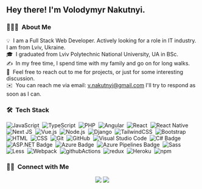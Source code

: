 <h2>Hey there! I'm Volodymyr Nakutnyi.</h2>

### 👨🏻‍💻 &nbsp;About Me

💡 &nbsp;I am a Full Stack Web Developer. Actively looking for a role in IT industry. I am from Lviv, Ukraine.\
🎓 &nbsp;I graduated from Lviv Polytechnic National University, UA in BSc.\
✍️ &nbsp;In my free time, I spend time with my family and go on for long walks.\
💬 &nbsp;Feel free to reach out to me for projects, or just for some interesting discussion.\
✉️ &nbsp;You can reach me via email: v.nakutnyi@gmail.com I'll try to respond as soon as I can.

### 🛠 &nbsp;Tech Stack

![JavaScript](https://img.shields.io/badge/-JavaScript-05122A?style=flat&logo=javascript)&nbsp;
![TypeScript](https://img.shields.io/badge/typescript-%23007ACC.svg?style=flat&logo=typescript&logoColor=white)&nbsp;
![PHP](https://img.shields.io/badge/php-%23777BB4.svg?style=flat&logo=php&logoColor=white)&nbsp;
![Angular](https://img.shields.io/badge/angular-%23DD0031.svg?style=flat&logo=angular&logoColor=white)&nbsp;
![React](https://img.shields.io/badge/-React-05122A?style=flat&logo=react)&nbsp;
![React Native](https://img.shields.io/badge/react_native-%2320232a.svg?style=flat&logo=react&logoColor=%2361DAFB)&nbsp;
![Next JS](https://img.shields.io/badge/Next-black?style=flat&logo=next.js&logoColor=white)&nbsp;
![Vue.js](https://img.shields.io/badge/vuejs-%2335495e.svg?style=flat&logo=vuedotjs&logoColor=%234FC08D)&nbsp;
![Node.js](https://img.shields.io/badge/-Node.js-05122A?style=flat&logo=node.js)&nbsp;
![Django](https://img.shields.io/badge/-Django-05122A?style=flat&logo=django&logoColor=092E20)&nbsp;
	![TailwindCSS](https://img.shields.io/badge/tailwindcss-%2338B2AC.svg?style=flat&logo=tailwind-css&logoColor=white)&nbsp;
![Bootstrap](https://img.shields.io/badge/-Bootstrap-05122A?style=flat&logo=bootstrap&logoColor=563D7C)\
![HTML](https://img.shields.io/badge/-HTML-05122A?style=flat&logo=HTML5)&nbsp;
![CSS](https://img.shields.io/badge/-CSS-05122A?style=flat&logo=CSS3&logoColor=1572B6)&nbsp;
![Git](https://img.shields.io/badge/-Git-05122A?style=flat&logo=git)&nbsp;
![GitHub](https://img.shields.io/badge/-GitHub-05122A?style=flat&logo=github)&nbsp;
![Visual Studio Code](https://img.shields.io/badge/-Visual%20Studio%20Code-05122A?style=flat&logo=visual-studio-code&logoColor=007ACC)&nbsp;
![C# Badge](https://img.shields.io/badge/-Visual%20Studio-239120?style=flat&logo=C-Sharp&logoColor=white)&nbsp;
![ASP.NET Badge](https://img.shields.io/badge/-ASP.NET-5C2D91?style=flat&logo=.net&logoColor=white)&nbsp;
![Azure Badge](https://img.shields.io/badge/-Microsoft%20Azure-0089D6?style=flat&logo=Microsoft-Azure&logoColor=white)&nbsp;
![Azure Pipelines Badge](https://img.shields.io/badge/-Azure%20Pipelines-2560E0?style=flat&logo=Azure-Pipelines&logoColor=white)&nbsp;
![Sass](http://img.shields.io/badge/-Sass-cc6699?style=flat-square&logo=sass&logoColor=white)&nbsp;
![Less](http://img.shields.io/badge/-Less-254c7d?style=flat-square&logo=less&logoColor=white)&nbsp;
![Webpack](https://img.shields.io/badge/-Webpack-8DD6F9?style=flat-square&logo=webpack&logoColor=white)&nbsp;
![githubActions](https://img.shields.io/badge/-Github_Actions-2088FF?style=flat-square&logo=github-actions&logoColor=white)&nbsp;
![redux](https://img.shields.io/badge/-Redux-764ABC?style=flat-square&logo=redux&logoColor=white)&nbsp;
![Heroku](https://img.shields.io/badge/-Heroku-430098?style=flat-square&logo=heroku&logoColor=white)&nbsp;
![npm](https://img.shields.io/badge/-NPM-CB3837?style=flat-square&logo=npm&logoColor=white)&nbsp;

### 🤝🏻 &nbsp;Connect with Me

<p align="center">
<a href="mailto:v.nakutnyi@gmail.com"><img src="https://img.shields.io/badge/Gmail-D14836?style=for-the-badge&logo=gmail&logoColor=white"/></a>
<a href="https://www.linkedin.com/in/asim-khan/"><img src="https://img.shields.io/badge/LinkedIn-0077B5?style=for-the-badge&logo=linkedin&logoColor=white"/></a>
</p>

